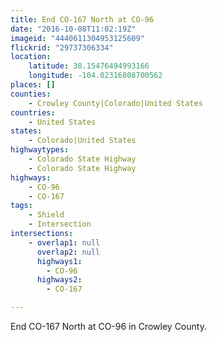 ```yaml
---
title: End CO-167 North at CO-96
date: "2016-10-08T11:02:19Z"
imageid: "4440611304953125609"
flickrid: "29737306334"
location:
    latitude: 38.15476494993166
    longitude: -104.02316808700562
places: []
counties:
    - Crowley County|Colorado|United States
countries:
    - United States
states:
    - Colorado|United States
highwaytypes:
    - Colorado State Highway
    - Colorado State Highway
highways:
    - CO-96
    - CO-167
tags:
    - Shield
    - Intersection
intersections:
    - overlap1: null
      overlap2: null
      highways1:
        - CO-96
      highways2:
        - CO-167

---
```

End CO-167 North at CO-96 in Crowley County.